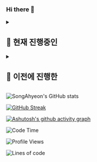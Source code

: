 ### Hi there 👋

<details>
<summary>
  <h2>🏃 현재 진행중인</h2>
</summary>
 
   [![Readme Card](https://github-readme-stats.vercel.app/api/pin/?username=nhnacademy-be5-staff99&repo=store99-bookstore&show_owner=true)](https://github.com/anuraghazra/github-readme-stats)
 
   [![Readme Card](https://github-readme-stats.vercel.app/api/pin/?username=nhnacademy-be5-staff99&repo=store99-auth&show_owner=true)](https://github.com/anuraghazra/github-readme-stats)
   
   [![Readme Card](https://github-readme-stats.vercel.app/api/pin/?username=nhnacademy-be5-staff99&repo=store99-gateway&show_owner=true)](https://github.com/anuraghazra/github-readme-stats)
   
</details>

<details>
<summary>
  <h2>🧗 이전에 진행한</h2>
</summary>
 
   [![Readme Card](https://github-readme-stats.vercel.app/api/pin/?username=SWA3-6-ESCAPE&repo=backend&show_owner=true)](https://github.com/anuraghazra/github-readme-stats)

   [![Readme Card](https://github-readme-stats.vercel.app/api/pin/?username=CNU-CD-team1&repo=proj-colab&show_owner=true)](https://github.com/anuraghazra/github-readme-stats)

</details>

![SongAhyeon's GitHub stats](https://github-readme-stats.vercel.app/api?username=SongAhyeon01&show_icons=true&theme=react)

[![GitHub Streak](https://streak-stats.demolab.com/?user=SongAhyeon01&theme=react)](https://git.io/streak-stats)

[![Ashutosh's github activity graph](https://github-readme-activity-graph.vercel.app/graph?username=SongAhyeon01&theme=react)](https://github.com/ashutosh00710/github-readme-activity-graph)



<!--START_SECTION:waka-->
![Code Time](http://img.shields.io/badge/Code%20Time-0%20secs-blue)

![Profile Views](http://img.shields.io/badge/Profile%20Views-12-blue)

![Lines of code](https://img.shields.io/badge/%EC%A0%80%EB%8A%94%20%EC%97%AC%ED%83%9C%EA%B9%8C%EC%A7%80%20-1.5%20million%20%EC%A4%84%EC%9D%98%20%EC%BD%94%EB%93%9C%EB%A5%BC%20%EC%9E%91%EC%84%B1%ED%96%88%EC%96%B4%EC%9A%94.-blue)

<!--END_SECTION:waka-->

